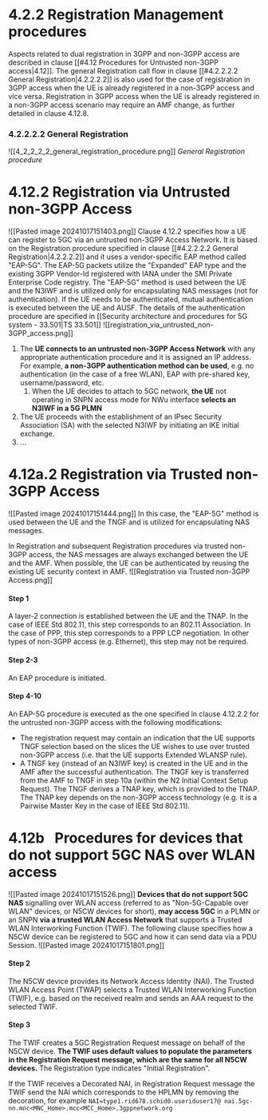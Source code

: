 # 4.2.2 Registration Management procedures
Aspects related to dual registration in 3GPP and non-3GPP access are described in clause [[#4.12 Procedures for Untrusted non-3GPP access|4.12]]. The general Registration call flow in clause [[#4.2.2.2.2 General Registration|4.2.2.2.2]] is also used for the case of registration in 3GPP access when the UE is already registered in a non-3GPP access and vice versa. Registration in 3GPP access when the UE is already registered in a non-3GPP access scenario may require an AMF change, as further detailed in clause 4.12.8.
### 4.2.2.2.2 General Registration
![[4_2_2_2_2_general_registration_procedure.png]]
*General Registration procedure*
# 4.12.2 Registration via Untrusted non-3GPP Access
![[Pasted image 20241017151403.png]]
Clause 4.12.2 specifies how a UE can register to 5GC via an untrusted non-3GPP Access Network. It is based on the Registration procedure specified in clause [[#4.2.2.2.2 General Registration|4.2.2.2.2]] and it uses a vendor-specific EAP method called "EAP-5G". The EAP-5G packets utilize the "Expanded" EAP type and the existing 3GPP Vendor-Id registered with IANA under the SMI Private Enterprise Code registry. The "EAP-5G" method is used between the UE and the N3IWF and is utilized only for encapsulating NAS messages (not for authentication). If the UE needs to be authenticated, mutual authentication is executed between the UE and AUSF. The details of the authentication procedure are specified in [[Security architecture and procedures for 5G system - 33.501|TS 33.501]]
![[registration_via_untrusted_non-3GPP_access.png]]
1. The **UE connects to an untrusted non-3GPP Access Network** with any appropriate authentication procedure and it is assigned an IP address. For example, **a non-3GPP authentication method can be used**, e.g. no authentication (in the case of a free WLAN), EAP with pre-shared key, username/password, etc.
	1. When the UE decides to attach to 5GC network, **the UE** not operating in SNPN access mode for NWu interface **selects an N3IWF in a 5G PLMN**
2. The UE proceeds with the establishment of an IPsec Security Association (SA) with the selected N3IWF by initiating an IKE initial exchange.
3. ...
# 4.12a.2 Registration via Trusted non-3GPP Access
![[Pasted image 20241017151444.png]]
In this case, the "EAP-5G" method is used between the UE and the TNGF and is utilized for encapsulating NAS messages.

In Registration and subsequent Registration procedures via trusted non-3GPP access, the NAS messages are always exchanged between the UE and the AMF. When possible, the UE can be authenticated by reusing the existing UE security context in AMF.
![[Registration via Trusted non-3GPP Access.png]]
#### Step 1
A layer-2 connection is established between the UE and the TNAP. In the case of IEEE Std 802.11, this step corresponds to an 802.11 Association. In the case of PPP, this step corresponds to a PPP LCP negotiation. In other types of non-3GPP access (e.g. Ethernet), this step may not be required.
#### Step 2-3
An EAP procedure is initiated.
#### Step 4-10
An EAP-5G procedure is executed as the one specified in clause 4.12.2.2 for the untrusted non-3GPP access with the following modifications:
- The registration request may contain an indication that the UE supports TNGF selection based on the slices the UE wishes to use over trusted non-3GPP access (i.e. that the UE supports Extended WLANSP rule).
- A TNGF key (instead of an N3IWF key) is created in the UE and in the AMF after the successful authentication. The TNGF key is transferred from the AMF to TNGF in step 10a (within the N2 Initial Context Setup Request). The TNGF derives a TNAP key, which is provided to the TNAP. The TNAP key depends on the non-3GPP access technology (e.g. it is a Pairwise Master Key in the case of IEEE Std 802.11).
# 4.12b  Procedures for devices that do not support 5GC NAS over WLAN access
![[Pasted image 20241017151526.png]]
**Devices that do not support 5GC NAS** signalling over WLAN access (referred to as "Non-5G-Capable over WLAN" devices, or N5CW devices for short), **may access 5GC** in a PLMN or an SNPN **via a trusted WLAN Access Network** that supports a Trusted WLAN Interworking Function (TWIF). The following clause specifies how a N5CW device can be registered to 5GC and how it can send data via a PDU Session.
![[Pasted image 20241017151801.png]]
#### Step 2
The N5CW device provides its Network Access Identity (NAI). The Trusted WLAN Access Point (TWAP) selects a Trusted WLAN Interworking Function (TWIF), e.g. based on the received realm and sends an AAA request to the selected TWIF.
#### Step 3
The TWIF creates a 5GC Registration Request message on behalf of the N5CW device. **The TWIF uses default values to populate the parameters in the Registration Request message, which are the same for all N5CW devices.** The Registration type indicates "Initial Registration".

If the TWIF receives a Decorated NAI, in Registration Request message the TWIF send the NAI which corresponds to the HPLMN by removing the decoration, for example `NAI=type1.rid678.schid0.useriduser17@ nai.5gc-nn.mnc<MNC_Home>.mcc<MCC_Home>.3gppnetwork.org`
